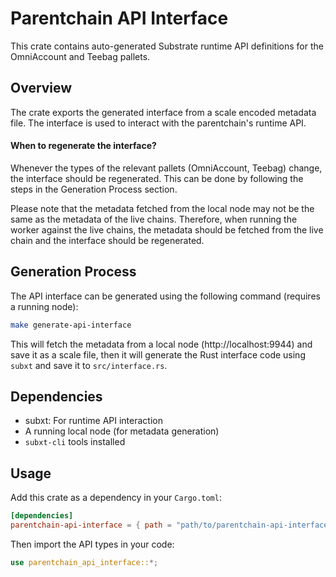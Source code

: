 # Parentchain API Interface

This crate contains auto-generated Substrate runtime API definitions for the OmniAccount and Teebag pallets.

## Overview

The crate exports the generated interface from a scale encoded metadata file. The interface is used to interact with the parentchain's runtime API.

#### When to regenerate the interface?
Whenever the types of the relevant pallets (OmniAccount, Teebag) change, the interface should be regenerated. This can be done by following the steps in the Generation Process section.

Please note that the metadata fetched from the local node may not be the same as the metadata of the live chains. Therefore, when running the worker against the live chains, the metadata should be fetched from the live chain and the interface should be regenerated.

## Generation Process

The API interface can be generated using the following command (requires a running node):

```bash
make generate-api-interface
```
This will fetch the metadata from a local node (http://localhost:9944) and save it as a scale file,
then it will generate the Rust interface code using `subxt` and save it to `src/interface.rs`.

## Dependencies

- subxt: For runtime API interaction
- A running local node (for metadata generation)
- `subxt-cli` tools installed

## Usage

Add this crate as a dependency in your `Cargo.toml`:

```toml
[dependencies]
parentchain-api-interface = { path = "path/to/parentchain-api-interface" }
```

Then import the API types in your code:
```rust
use parentchain_api_interface::*;
```

